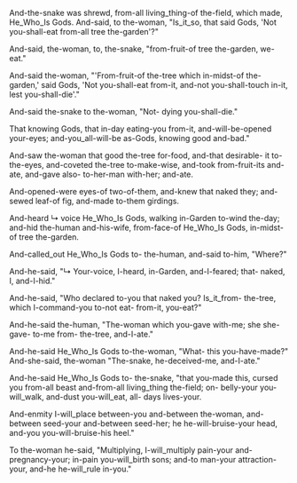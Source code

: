 
And-the-snake was shrewd, from-all living_thing-of the-field, which made, He_Who_Is Gods. 
And-said, to the-woman, "Is_it_so, that said Gods, 'Not you-shall-eat from-all tree the-garden'?"

And-said, the-woman, to, the-snake, "from-fruit-of tree the-garden, we-eat."

And-said the-woman, "'From-fruit-of the-tree which in-midst-of the-garden,' said Gods, 'Not you-shall-eat from-it, and-not you-shall-touch in-it, lest you-shall-die'."

And-said the-snake to the-woman, "Not- dying you-shall-die."

That knowing Gods, that in-day eating-you from-it, and-will-be-opened your-eyes; and-you_all-will-be as-Gods, knowing good and-bad."

And-saw the-woman that good the-tree for-food, and-that desirable- it to-the-eyes, and-coveted the-tree to-make-wise, and-took from-fruit-its and-ate, and-gave also- to-her-man with-her; and-ate.

And-opened-were eyes-of two-of-them, and-knew that naked they; and-sewed leaf-of fig, and-made to-them girdings.

And-heard ↳ voice He_Who_Is Gods, walking in-Garden to-wind the-day; 
and-hid the-human and-his-wife, from-face-of He_Who_Is Gods, in-midst-of tree the-garden.

And-called_out He_Who_Is Gods to- the-human,
and-said to-him, "Where?"

And-he-said, 
"↳ Your-voice, I-heard, in-Garden, and-I-feared; 
that- naked, I, and-I-hid."

And-he-said, 
"Who declared to-you that naked you? 
Is_it_from- the-tree, which I-command-you to-not eat- from-it, you-eat?"

And-he-said the-human, "The-woman which you-gave with-me; she she-gave- to-me from- the-tree, and-I-ate."

And-he-said He_Who_Is Gods to-the-woman, "What- this you-have-made?" 
And-she-said, the-woman "The-snake, he-deceived-me, and-I-ate."

And-he-said He_Who_Is Gods to- the-snake, 
"that you-made this, cursed you 
from-all beast and-from-all living_thing the-field; 
on- belly-your you-will_walk, 
and-dust you-will_eat, 
all- days lives-your.

And-enmity I-will_place 
between-you and-between the-woman, 
and-between seed-your and-between seed-her; 
he he-will-bruise-your head, 
and-you you-will-bruise-his heel."

To the-woman he-said, 
"Multiplying, I-will_multiply pain-your and-pregnancy-your; 
in-pain you-will_birth sons; 
and-to man-your attraction-your, 
and-he he-will_rule in-you." 